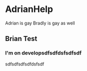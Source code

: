 # AdrianHelp
Adrian is gay 
Bradly is gay as well

## Brian Test

### I'm on developsdfsdfdsfsdfsdf
sdfsdfsdfsdfdsfsdf
